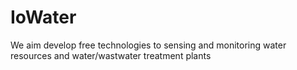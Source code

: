 # IoWater
We aim develop free technologies to sensing and monitoring  water resources and water/wastwater treatment plants
